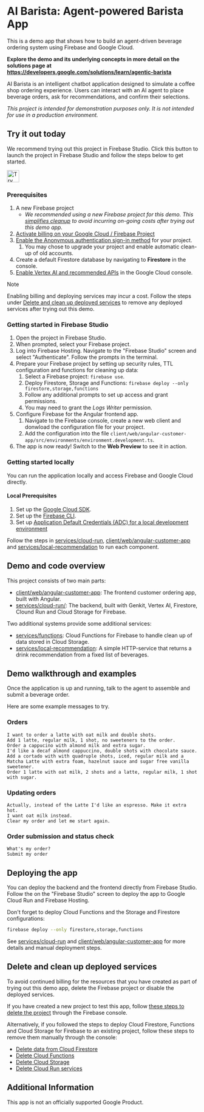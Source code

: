 # AI Barista: Agent-powered Barista App

This is a demo app that shows how to build an agent-driven beverage ordering system using Firebase and Google Cloud.

**Explore the demo and its underlying concepts in more detail on the solutions page at https://developers.google.com/solutions/learn/agentic-barista**

AI Barista is an intelligent chatbot application designed to simulate a coffee shop ordering experience. Users can interact with an AI agent to place beverage orders, ask for recommendations, and confirm their selections.

*This project is intended for demonstration purposes only. It is not
intended for use in a production environment.*

## Try it out today

We recommend trying out this project in Firebase Studio. Click this button to launch the project in Firebase Studio and follow the steps below to get started.

<a href="https://studio.firebase.google.com/import?url=https://github.com/FirebaseExtended/solution-ai-barista/tree/decafe">
  <picture>
    <source
      media="(prefers-color-scheme: dark)"
      srcset="https://cdn.firebasestudio.dev/btn/try_dark_32.svg">
    <source
      media="(prefers-color-scheme: light)"
      srcset="https://cdn.firebasestudio.dev/btn/try_light_32.svg">
    <img
      height="32"
      alt="Try in Firebase Studio"
      src="https://cdn.firebasestudio.dev/btn/try_blue_32.svg">
  </picture>
</a>

### Prerequisites

1. A new Firebase project
   - *We recommended using a new Firebase project for this demo. This [simplifies cleanup](#delete-and-clean-up-deployed-services) to avoid incurring on-going costs after trying out this demo app.*
1. [Activate billing on your Google Cloud / Firebase Project](https://console.cloud.google.com/billing/linkedaccount?project=_)
1. [Enable the Anonymous authentication sign-in method](https://firebase.google.com/docs/auth/web/anonymous-auth#before-you-begin) for your project.
   1. You may chose to upgrade your project and enable automatic clean-up of old accounts.
1. Create a default Firestore database by navigating to **Firestore** in the console.
1. [Enable Vertex AI and recommended APIs](https://console.cloud.google.com/vertex-ai) in the Google Cloud console.

> [!NOTE]
> Enabling billing and deploying services may incur a cost. Follow the steps under [Delete and clean up deployed services](#delete-and-clean-up-deployed-services) to remove any deployed services after trying out this demo.

### Getting started in Firebase Studio

1. Open the project in Firebase Studio.
1. When prompted, select your Firebase project.
1. Log into Firebase Hosting. Navigate to the "Firebase Studio" screen and select "Authenticate". Follow the prompts in the terminal.
1. Prepare your Firebase project by setting up security rules, TTL configuration and functions for cleaning up data:
   1. Select a Firebase project: `firebase use`.
   2. Deploy Firestore, Storage and Functions: `firebase deploy --only firestore,storage,functions`
   3. Follow any additional prompts to set up access and grant permissions.
   4. You may need to grant the *Logs Writer* permission.
1. Configure Firebase for the Angular frontend app.
   1. Navigate to the Firebase console, create a new web client and donwload the configuration file for your project.
   1. Add the configuration into the file `client/web/angular-customer-app/src/environments/environment.development.ts`.
1. The app is now ready! Switch to the **Web Preview** to see it in action.

### Getting started locally

You can run the application locally and access Firebase and Google Cloud directly.

#### Local Prerequisites

1. Set up the [Google Cloud SDK](https://cloud.google.com/sdk/docs/install-sdk).
1. Set up the [Firebase CLI](https://firebase.google.com/docs/cli).
1. Set up [Application Default Credentials (ADC) for a local development environment](https://cloud.google.com/docs/authentication/set-up-adc-local-dev-environment)

Follow the steps in [services/cloud-run](services/cloud-run), [client/web/angular-customer-app](client/web/angular-customer-app) and [services/local-recommendation](services/local-recommendation) to run each component.

## Demo and code overview

This project consists of two main parts:

* [client/web/angular-customer-app](client/web/angular-customer-app/): The frontend customer ordering app, built with Angular.
* [services/cloud-run/](services/cloud-run/): The backend, built with Genkit, Vertex AI, Firestore, Clound Run and Cloud Storage for Firebase.

Two additional systems provide some additional services:

* [services/functions](services/functions/): Cloud Functions for Firebase to handle clean up of data stored in Cloud Storage.
* [services/local-recommendation](services/local-recommendation/): A simple HTTP-service that returns a drink recommendation from a fixed list of beverages.

## Demo walkthrough and examples

Once the application is up and running, talk to the agent to assemble and submit a beverage order.

Here are some example messages to try.

### Orders

```text
I want to order a latte with oat milk and double shots.
Add 1 latte, regular milk, 1 shot, no sweeteners to the order.
Order a cappucino with almond milk and extra sugar.
I'd like a decaf almond cappuccino, double shots with chocolate sauce.
Add a cortado with with quadruple shots, iced, regular milk and a Matcha Latte with extra foam, hazelnut sauce and sugar free vanilla sweetener.
Order 1 latte with oat milk, 2 shots and a latte, regular milk, 1 shot with sugar.
```

### Updating orders

```text
Actually, instead of the Latte I'd like an espresso. Make it extra hot.
I want oat milk instead.
Clear my order and let me start again.
```

### Order submission and status check

```text
What's my order?
Submit my order
```

## Deploying the app

You can deploy the backend and the frontend directly from Firebase Studio. Follow the on the "Firebase Studio" screen to deploy the app to Google Cloud Run and Firebase Hosting.

Don't forget to deploy Cloud Functions and the Storage and Firestore configurations:

```bash
firebase deploy --only firestore,storage,functions
```

See [services/cloud-run](services/cloud-run) and [client/web/angular-customer-app](client/web/angular-customer-app) for more details and manual deployment steps.


## Delete and clean up deployed services

To avoid continued billing for the resources that you have created as part of trying out this demo app, delete the Firebase project or disable the deployed services.

If you have created a new project to test this app, follow [these steps to delete the project](https://support.google.com/firebase/answer/9137886?hl=en) through the Firebase console.

Alternatively, if you followed the steps to deploy Cloud Firestore, Functions and Cloud Storage for Firebase to an existing project, follow these steps to remove them manually through the console:
* [Delete data from Cloud Firestore](https://firebase.google.com/docs/firestore/using-console#delete_data)
* [Delete Cloud Functions](https://firebase.google.com/docs/functions/manage-functions?gen=2nd#delete_functions)
* [Delete Cloud Storage](https://firebase.google.com/docs/storage/manage-stored-files#delete)
* [Delete Cloud Run services](https://cloud.google.com/run/docs/managing/services#delete)

## Additional Information

This app is not an officially supported Google Product.
